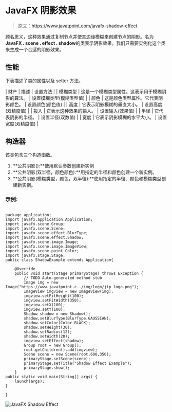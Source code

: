 # JavaFX 阴影效果

> 原文：<https://www.javatpoint.com/javafx-shadow-effect>

顾名思义，这种效果通过复制节点并使其边缘模糊来创建节点的阴影。名为**JavaFX . scene . effect . shadow**的类表示阴影效果。我们只需要实例化这个类来生成一个合适的阴影效果。

## 性能

下表描述了类的属性以及 setter 方法。

| 财产 | 描述 | 设置方法 |
| 模糊类型 | 这是一个模糊类型属性。这表示用于模糊阴影的算法。 | 设置模糊类型(模糊类型值) |
| 颜色 | 这是颜色类型属性。它代表阴影颜色。 | 设置颜色(颜色值) |
| 高度 | 它表示阴影模糊的垂直大小。 | 设置高度(双精度值) |
| 投入 | 它表示这种效果的输入。 | 设置输入(效果值) |
| 半径 | 它代表阴影的半径。 | 设置半径(双数值) |
| 宽度 | 它表示阴影模糊的水平大小。 | 设置宽度(双精度值) |

## 构造器

该类包含三个构造函数。

1.  **公共阴影():**使用默认参数创建新实例
2.  **公共阴影(双半径，颜色颜色):**用指定的半径和颜色创建一个新实例。
3.  **公共阴影(模糊类型，颜色，双半径):**使用指定的半径、颜色和模糊类型创建新实例。

### 示例:

```

package application;
import javafx.application.Application;
import javafx.scene.Group;
import javafx.scene.Scene;
import javafx.scene.effect.BlurType;
import javafx.scene.effect.Shadow;
import javafx.scene.image.Image;
import javafx.scene.image.ImageView;
import javafx.scene.paint.Color;
import javafx.stage.Stage;
public class ShadowExample extends Application{

	@Override
	public void start(Stage primaryStage) throws Exception {
		// TODO Auto-generated method stub
		Image img = new Image("https://www.javatpoint.c../img/logo/jtp_logo.png");
		ImageView imgview = new ImageView(img);
		imgview.setFitHeight(100);
		imgview.setFitWidth(350);
		imgview.setX(100);
		imgview.setY(100);
		Shadow shadow = new Shadow();
		shadow.setBlurType(BlurType.GAUSSIAN);
		shadow.setColor(Color.BLACK);
		shadow.setHeight(30);
		shadow.setRadius(12);
		shadow.setWidth(20);
		imgview.setEffect(shadow);
		Group root = new Group();
		root.getChildren().add(imgview);
		Scene scene = new Scene(root,600,350);
		primaryStage.setScene(scene);
		primaryStage.setTitle("Shadow Effect Example");
		primaryStage.show();	
	}
public static void main(String[] args) {
	launch(args);
}

}

```

![JavaFX Shadow Effect](../img/817c4b9064cd8dd8eb55b85dfef981ec.png)